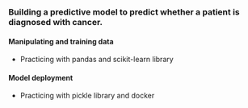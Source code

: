 ### Building a predictive model to predict whether a patient is diagnosed with cancer.

#### Manipulating and training data 
- Practicing with pandas and scikit-learn library

#### Model deployment
- Practicing with pickle library and docker 
